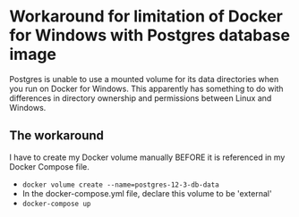# Workaround for limitation of Docker for Windows with Postgres database image

 Postgres is unable to use a mounted volume for its data directories when you run on Docker for Windows.
 This apparently has something to do with differences in directory ownership and permissions between Linux and Windows.

 ## The workaround

 I have to create my Docker volume manually BEFORE it is referenced in my Docker Compose file.

 * `docker volume create --name=postgres-12-3-db-data`
 * In the docker-compose.yml file, declare this volume to be 'external'
 * `docker-compose up`
